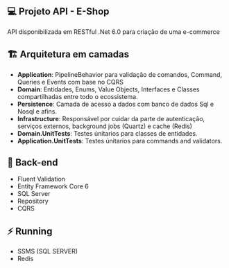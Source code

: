 ## :computer: Projeto API - E-Shop
API disponibilizada em RESTful .Net 6.0 para criação de uma e-commerce

## :building_construction: Arquitetura em camadas
- **Application**: PipelineBehavior para validação de comandos, Command, Queries e Events com base no CQRS
- **Domain**: Entidades, Enums, Value Objects, Interfaces e Classes compartilhadas entre todo o ecossistema.
- **Persistence**: Camada de acesso a dados com banco de dados Sql e Nosql e afins.
- **Infrastructure**: Responsável por cuidar da parte de autenticação, serviços externos, background jobs (Quartz) e cache (Redis)
- **Domain.UnitTests**: Testes únitarios para classes de entidades.
- **Application.UnitTests**: Testes únitarios para commands and validators.

## :pushpin: Back-end
- Fluent Validation
- Entity Framework Core 6
- SQL Server
- Repository
- CQRS

## :zap: Running
- SSMS (SQL SERVER)
- Redis
